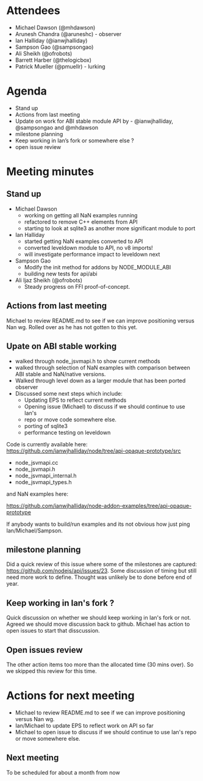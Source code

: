 # Attendees
* Michael Dawson (@mhdawson)
* Arunesh Chandra (@aruneshc) - observer
* Ian Halliday (@ianwjhalliday)
* Sampson Gao (@sampsongao)
* Ali Sheikh (@ofrobots)
* Barrett Harber (@thelogicbox)
* Patrick Mueller (@pmuellr) - lurking

# Agenda
* Stand up
* Actions from last meeting
* Update on work for ABI stable module API by -
  @ianwjhalliday, @sampsongao and @mhdawson
* milestone planning
* Keep working in Ian’s fork or somewhere else ?
* open issue review

# Meeting minutes

## Stand up
* Michael Dawson
  * working on getting all NaN examples running
  * refactored to remove C++ elements from API
  * starting to look at sqlite3 as another more significant module to port
* Ian Halliday
  * started getting NaN examples converted to API
  * converted leveldown module to API, no v8 imports!
  * will investigate performance impact to leveldown next
* Sampson Gao
  * Modify the init method for addons by NODE_MODULE_ABI
  * building new tests for api/abi
* Ali Ijaz Sheikh (@ofrobots)
  * Steady progress on FFI proof-of-concept.

## Actions from last meeting
Michael to review README.md to see if we can improve positioning versus Nan wg.  Rolled over as he has not gotten to this yet.

## Upate on ABI stable working

* walked through node_jsvmapi.h to show current methods
* walked through selection of NaN examples with comparison between
  ABI stable and NaN/native versions.
* Walked through level down as a larger module that has been ported observer
* Discussed some next steps which include:
  * Updating EPS to reflect current methods
  * Opening issue (Michael) to discuss if we should continue to use Ian's
  * repo or move code somewhere else.
  * porting of sqlite3
  * performance testing on leveldown


Code is currently available here:
https://github.com/ianwjhalliday/node/tree/api-opaque-prototype/src

  * node_jsvmapi.cc
  * node_jsvmapi.h
  * node_jsvmapi_internal.h
  * node_jsvmapi_types.h

and NaN examples here:

https://github.com/ianwjhalliday/node-addon-examples/tree/api-opaque-prototype

If anybody wants to build/run examples and its not obvious how just ping
Ian/Michael/Sampson.

## milestone planning

Did a quick review of this issue where some of the milestones are captured:
https://github.com/nodejs/api/issues/23.  Some discussion of timing but
still need more work to define.  Thought was unlikely be to done before
end of year.

## Keep working in Ian's fork ?

Quick discussion on whether we should keep working in Ian's fork or not. Agreed
we should move discussion back to github.  Michael has action to open issues
to start that disscussion.

## Open issues review

The other action items too more than the allocated time (30 mins over). So
we skipped this review for this time.

# Actions for next meeting

* Michael to review README.md to see if we can improve positioning
  versus Nan wg.
* Ian/Michael to update EPS to reflect work on API so far
* Michael to open issue to discuss if we should continue to use
  Ian's repo or move somewhere else.

## Next meeting

To be scheduled for about a month from now

